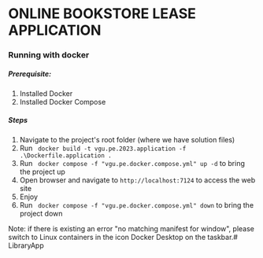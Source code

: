 # ONLINE BOOKSTORE LEASE APPLICATION
### Running with docker 
##### Prerequisite: 
1. Installed Docker
2. Installed Docker Compose

##### Steps
1. Navigate to the project's root folder (where we have solution files)
2. Run ``` docker build -t vgu.pe.2023.application -f .\Dockerfile.application .``` 
3. Run ```  docker compose -f "vgu.pe.docker.compose.yml" up -d ``` to bring the project up
4. Open browser and navigate to ``` http://localhost:7124 ``` to access the web site 
5. Enjoy 
6. Run ```  docker compose -f "vgu.pe.docker.compose.yml" down ``` to bring the project down

Note: if there is existing an error "no matching manifest for window", please switch to Linux containers in the icon Docker Desktop on the taskbar.# LibraryApp
